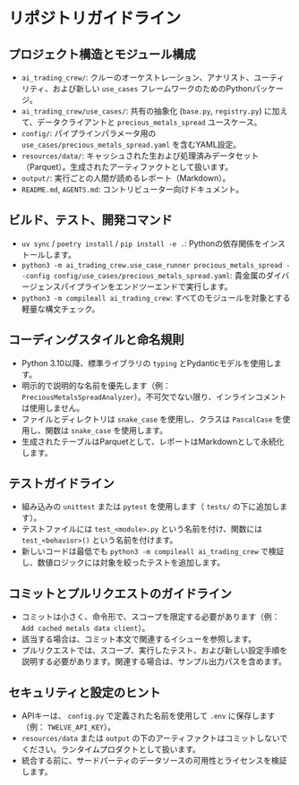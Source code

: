 # リポジトリガイドライン

## プロジェクト構造とモジュール構成
- `ai_trading_crew/`: クルーのオーケストレーション、アナリスト、ユーティリティ、および新しい `use_cases` フレームワークのためのPythonパッケージ。
- `ai_trading_crew/use_cases/`: 共有の抽象化 (`base.py`, `registry.py`) に加えて、データクライアントと `precious_metals_spread` ユースケース。
- `config/`: パイプラインパラメータ用の `use_cases/precious_metals_spread.yaml` を含むYAML設定。
- `resources/data/`: キャッシュされた生および処理済みデータセット（Parquet）。生成されたアーティファクトとして扱います。
- `output/`: 実行ごとの人間が読めるレポート（Markdown）。
- `README.md`, `AGENTS.md`: コントリビューター向けドキュメント。

## ビルド、テスト、開発コマンド
- `uv sync` / `poetry install` / `pip install -e .`: Pythonの依存関係をインストールします。
- `python3 -m ai_trading_crew.use_case_runner precious_metals_spread --config config/use_cases/precious_metals_spread.yaml`: 貴金属のダイバージェンスパイプラインをエンドツーエンドで実行します。
- `python3 -m compileall ai_trading_crew`: すべてのモジュールを対象とする軽量な構文チェック。

## コーディングスタイルと命名規則
- Python 3.10以降、標準ライブラリの `typing` とPydanticモデルを使用します。
- 明示的で説明的な名前を優先します（例： `PreciousMetalsSpreadAnalyzer`）。不可欠でない限り、インラインコメントは使用しません。
- ファイルとディレクトリは `snake_case` を使用し、クラスは `PascalCase` を使用し、関数は `snake_case` を使用します。
- 生成されたテーブルはParquetとして、レポートはMarkdownとして永続化します。

## テストガイドライン
- 組み込みの `unittest` または `pytest` を使用します（ `tests/` の下に追加します）。
- テストファイルには `test_<module>.py` という名前を付け、関数には `test_<behavior>()` という名前を付けます。
- 新しいコードは最低でも `python3 -m compileall ai_trading_crew` で検証し、数値ロジックには対象を絞ったテストを追加します。

## コミットとプルリクエストのガイドライン
- コミットは小さく、命令形で、スコープを限定する必要があります（例： `Add cached metals data client`）。
- 該当する場合は、コミット本文で関連するイシューを参照します。
- プルリクエストでは、スコープ、実行したテスト、および新しい設定手順を説明する必要があります。関連する場合は、サンプル出力パスを含めます。

## セキュリティと設定のヒント
- APIキーは、 `config.py` で定義された名前を使用して `.env` に保存します（例： `TWELVE_API_KEY`）。
- `resources/data` または `output` の下のアーティファクトはコミットしないでください。ランタイムプロダクトとして扱います。
- 統合する前に、サードパーティのデータソースの可用性とライセンスを検証します。
